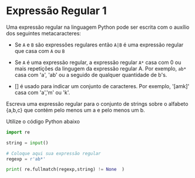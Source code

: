 # Expressão Regular 1
 
Uma expressão regular na linguagem Python pode ser escrita com o auxílio dos seguintes metacaracteres:

* Se `A` e `B` são expressões regulares então `A|B` é uma expressão regular que casa com `A` ou `B`

* Se `A` é uma expressão regular, a expressão regular `A*` casa com 0 ou mais repetições da lingugem da expressão regular A. Por exemplo, `ab*` casa com 'a', 'ab' ou a seguido de qualquer quantidade de b's.

* [] é usado para indicar um conjunto de caracteres. Por exemplo, '[amk]' casa com 'a','m' ou 'k'.


Escreva uma expressão regular para o conjunto de strings sobre o alfabeto \{a,b,c\} que contém pelo menos um a e pelo menos um b.

Utilize o código Python abaixo
```Python
import re

string = input()

# Coloque aqui sua expressão regular
regexp = r'ab*'

print( re.fullmatch(regexp,string) != None  )

```
